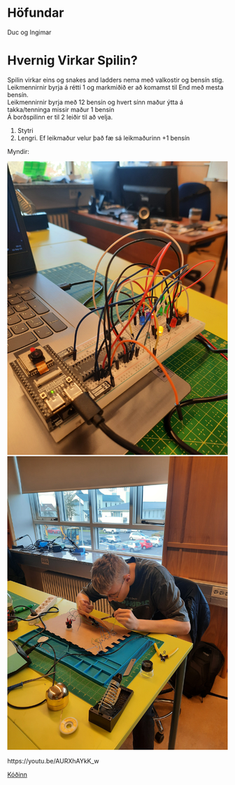 # Höfundar
Duc og Ingimar

# Hvernig Virkar Spilin?
Spilin virkar eins og snakes and ladders nema með valkostir og bensín stig.
Leikmennirnir byrja á rétti 1 og markmiðið er að komamst til End með mesta bensín. <br>
Leikmennirnir byrja með 12 bensín og hvert sínn maður ýtta á takka/tenninga missir maður 1 bensín <br>
Á borðspilinn er til 2 leiðir til að velja.
  1. Stytri <br>
  2. Lengri. Ef leikmaður velur það fæ sá leikmaðurinn +1 bensín <br>

Myndir:

![Mynd](https://github.com/Chicken405/Skyrsla/blob/main/20230922_094110.jpg)
![Mynd](https://github.com/Chicken405/Skyrsla/blob/main/20230922_103730.jpg)
<link>https://youtu.be/AURXhAYkK_w</link>






















[Kóðinn](https://github.com/Chicken405/Skyrsla/blob/main/main.py)
